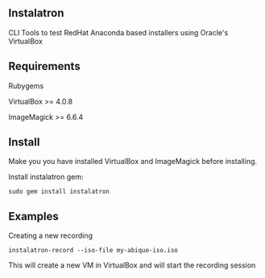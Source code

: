 Instalatron
-----------
CLI Tools to test RedHat Anaconda based installers using Oracle's VirtualBox

Requirements
------------
Rubygems

VirtualBox >= 4.0.8

ImageMagick >=  6.6.4

Install
-------

Make you you have installed VirtualBox and ImageMagick before installing.

Install instalatron gem:

`sudo gem install instalatron`

 
Examples
--------

Creating a new recording

`instalatron-record --iso-file my-abiquo-iso.iso`

This will create a new VM in VirtualBox and will start the recording session


